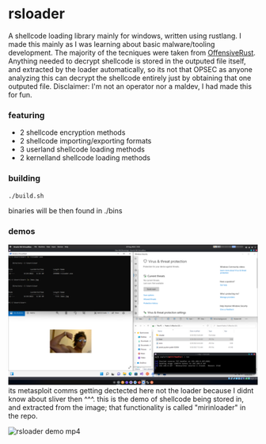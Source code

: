 # rsloader

A shellcode loading library mainly for windows, written using rustlang. I made this mainly as I was learning about basic malware/tooling development. The majority of the tecniques were taken from [OffensiveRust](https://github.com/trickster0/OffensiveRust). Anything needed to decrypt shellcode is stored in the outputed file itself, and extracted by the loader automatically, so its not that OPSEC as anyone analyzing this can decrypt the shellcode entirely just by obtaining that one outputed file. Disclaimer: I'm not an operator nor a maldev, I had made this for fun.

### featuring
- 2 shellcode encryption methods
- 2 shellcode importing/exporting formats
- 3 userland shellcode loading methods
- 2 kernelland shellcode loading methods 

### building

```bash
./build.sh
```
binaries will be then found in ./bins

### demos

![](demos/mirinloader-demo.png)
its metasploit comms getting dectected here not the loader because I didnt know about sliver then ^^^. this is the demo of shellcode being stored in, and extracted from the image; that functionality is called "mirinloader" in the repo.


![rsloader demo mp4](https://youtu.be/dw_ZaikzooY)
